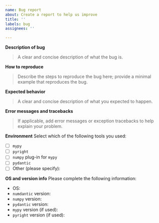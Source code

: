 ```yaml
---
name: Bug report
about: Create a report to help us improve
title: ''
labels: bug
assignees: ''

---
```


**Description of bug**
> A clear and concise description of what the bug is.

**How to reproduce**
> Describe the steps to reproduce the bug here; provide a minimal example that reproduces the bug.

**Expected behavior**
> A clear and concise description of what you expected to happen.

**Error messages and tracebacks**
> If applicable, add error messages or exception tracebacks to help explain your problem.

**Environment**
Select which of the following tools you used:
- [ ] `mypy`
- [ ] `pyright`
- [ ] `numpy` plug-in for `mypy`
- [ ] `pydantic`
- [ ] Other (please specify):

**OS and version info**
Please complete the following information:
 - OS:
 - `numdantic` version:
 - `numpy` version:
 - `pydantic` version:
 - `mypy` version (if used):
 - `pyright` version (if used):

